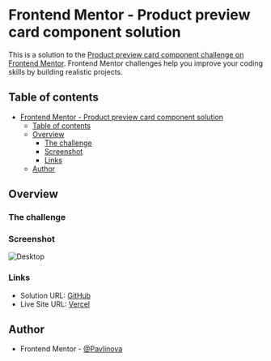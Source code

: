 # Frontend Mentor - Product preview card component solution

This is a solution to the [Product preview card component challenge on Frontend Mentor](https://www.frontendmentor.io/challenges/product-preview-card-component-GO7UmttRfa). Frontend Mentor challenges help you improve your coding skills by building realistic projects. 

## Table of contents

- [Frontend Mentor - Product preview card component solution](#frontend-mentor---product-preview-card-component-solution)
  - [Table of contents](#table-of-contents)
  - [Overview](#overview)
    - [The challenge](#the-challenge)
    - [Screenshot](#screenshot)
    - [Links](#links)
  - [Author](#author)

## Overview

### The challenge

### Screenshot

![Desktop](/desktop_active.jpg)

### Links

- Solution URL: [GitHub](https://github.com/Pavlinova/frontend_mentor/tree/main/product-preview-card-component)
- Live Site URL: [Vercel](https://product-preview-card-component-snowy-pi.vercel.app/)


## Author

- Frontend Mentor - [@Pavlinova](https://www.frontendmentor.io/profile/Pavlinova)

